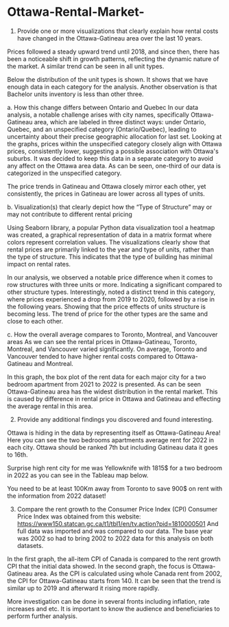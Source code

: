# Ottawa-Rental-Market-
1)	Provide one or more visualizations that clearly explain how rental costs have changed in the Ottawa-Gatineau area over the last 10 years.


Prices followed a steady upward trend until 2018, and since then, there has been a noticeable shift in growth patterns, reflecting the dynamic nature of the market. A similar trend can be seen in all unit types.

   

Below the distribution of the unit types is shown. It shows that we have enough data in each category for the analysis. Another observation is that Bachelor units inventory is less than other three.
 
 

a.	How this change differs between Ontario and Quebec
In our data analysis, a notable challenge arises with city names, specifically Ottawa-Gatineau area, which are labeled in three distinct ways: under Ontario, Quebec, and an unspecified category (Ontario/Quebec), leading to uncertainty about their precise geographic allocation for last set.
Looking at the graphs, prices within the unspecified category closely align with Ottawa prices, consistently lower, suggesting a possible association with Ottawa's suburbs. It was decided to keep this data in a separate category to avoid any affect on the Ottawa  area data. As can be seen, one-third of our data is categorized in the unspecified category.

  



The price trends in Gatineau and Ottawa closely mirror each other, yet consistently, the prices in Gatineau are lower across all types of units.

 	 
 	 


 

b.	Visualization(s) that clearly depict how the “Type of Structure” may or may not contribute to different rental pricing

Using Seaborn library, a popular Python data visualization tool a heatmap was created, a graphical representation of data in a matrix format where colors represent correlation values. The visualizations clearly show that rental prices are primarily linked to the year and type of units, rather than the type of structure. This indicates that the type of building has minimal impact on rental rates.

 

In our analysis, we observed a notable price difference when it comes to row structures with three units or more. Indicating a significant compared to other structure types. Interestingly, noted a distinct trend in this category, where prices experienced a drop from 2019 to 2020, followed by a rise in the following years. Showing that the price effects of units structure is becoming less. The trend of price for the other types are the same and close to each other.
 
	
c.	How the overall average compares to Toronto, Montreal, and Vancouver areas
As we can see the rental prices in Ottawa-Gatineau, Toronto, Montreal, and Vancouver varied significantly. On average, Toronto and Vancouver tended to have higher rental costs compared to Ottawa-Gatineau and Montreal.

 
In this graph, the box plot of the rent data for each major city for a two bedroom apartment from 2021 to 2022 is presented. As can be seen Ottawa-Gatineau area has the widest distribution in the rental market. This is caused by difference in rental price in Ottawa and Gatineau and effecting the average rental in this area.
 
 

2)	Provide any additional findings you discovered and found interesting.

Ottawa is hiding in the data by representing itself as Ottawa-Gatineau Area! Here you can see the two bedrooms apartments average rent for 2022 in each city. Ottawa should be ranked 7th but including Gatineau data it goes to 16th.

 


Surprise high rent city for me was Yellowknife with 1815$ for a two bedroom in 2022 as you can see in the Tableau map below. 
 

You need to be at least 100Km away from Toronto to save 900$ on rent with the information from 2022 dataset!
 



3)	Compare the rent growth to the Consumer Price Index (CPI)
Consumer Price Index was obtained from this website:   https://www150.statcan.gc.ca/t1/tbl1/en/tv.action?pid=1810000501
And full data was imported and was compared to our data. The base year was 2002 so had to bring 2002 to 2022 data for this analysis on both datasets.

In the first graph, the all-item CPI of Canada is compared to the rent growth CPI that the initial data showed. In the second graph, the focus is Ottawa-Gatineau area. As the CPI is calculated using whole Canada rent from 2002, the CPI for Ottawa-Gatineau starts from 140. It can be seen that the trend is similar up to 2019 and afterward it rising more rapidly.

   





More investigation can be done in several fronts including inflation, rate increases and etc. It is important to know the audience and beneficiaries to perform further analysis.
